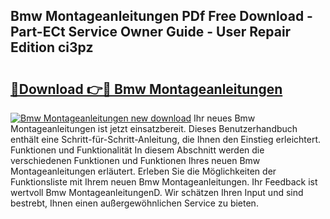 ## Bmw Montageanleitungen PDf Free Download - Part-ECt Service Owner Guide - User Repair Edition ci3pz

# <h2><a href="http://df6bni.blite.top/?on=Bmw+Montageanleitungen">🔗Download 👉🔴 Bmw Montageanleitungen</a></h2>

[![Bmw Montageanleitungen new download](https://i.imgur.com/lujVjoI.png)](http://df6bni.blite.top/?on=Bmw+Montageanleitungen)
Ihr neues Bmw Montageanleitungen ist jetzt einsatzbereit. Dieses Benutzerhandbuch enthält eine Schritt-für-Schritt-Anleitung, die Ihnen den Einstieg erleichtert. Funktionen und Funktionalität In diesem Abschnitt werden die verschiedenen Funktionen und Funktionen Ihres neuen Bmw Montageanleitungen erläutert. Erleben Sie die Möglichkeiten der Funktionsliste mit Ihrem neuen Bmw Montageanleitungen. Ihr Feedback ist wertvoll Bmw MontageanleitungenD. Wir schätzen Ihren Input und sind bestrebt, Ihnen einen außergewöhnlichen Service zu bieten.
